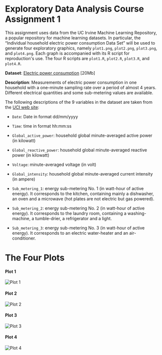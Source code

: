 # Exploratory Data Analysis Course Assignment 1

This assignment uses data from the UC Irvine Machine Learning Repository, a popular repository for machine learning datasets. In particular, the “Individual household electric power consumption Data Set” will be used to generate four exploratory graphics, namely `plot1.png`, `plot2.png`, `plot3.png`, and `plot4.png`. Each graph is accompanied with its R script for reproduction's use. The four R scripts are `plot1.R`, `plot2.R`, `plot3.R`, and `plot4.R`.



**Dataset**: [Electric power consumption](https://d396qusza40orc.cloudfront.net/exdata%2Fdata%2Fhousehold_power_consumption.zip) [20Mb]

**Description**: Measurements of electric power consumption in one household with a one-minute sampling rate over a period of almost 4 years. Different electrical quantities and some sub-metering values are available.

The following descriptions of the 9 variables in the dataset are taken from the [UCI web site](https://archive.ics.uci.edu/ml/datasets/Individual+household+electric+power+consumption):

* `Date`: Date in format dd/mm/yyyy

* `Time`: time in format hh:mm:ss

* `Global_active_power`: household global minute-averaged active power (in kilowatt)

* `Global_reactive_power`: household global minute-averaged reactive power (in kilowatt)

* `Voltage`: minute-averaged voltage (in volt)

* `Global_intensity`: household global minute-averaged current intensity (in ampere)

* `Sub_metering_1`: energy sub-metering No. 1 (in watt-hour of active energy). It corresponds to the kitchen, containing mainly a dishwasher, an oven and a microwave (hot plates are not electric but gas powered).

* `Sub_metering_2`: energy sub-metering No. 2 (in watt-hour of active energy). It corresponds to the laundry room, containing a washing-machine, a tumble-drier, a refrigerator and a light.

* `Sub_metering_3`: energy sub-metering No. 3 (in watt-hour of active energy). It corresponds to an electric water-heater and an air-conditioner.

# The Four Plots

#### Plot 1
![Plot 1](/Users/nathaniellai/Desktop/datasciencecoursera/S04_Exploratory_Data_Analysis/C4porject1/plot1.png)

#### Plot 2
![Plot 2](/Users/nathaniellai/Desktop/datasciencecoursera/S04_Exploratory_Data_Analysis/C4porject1/plot2.png)

#### Plot 3
![Plot 3](/Users/nathaniellai/Desktop/datasciencecoursera/S04_Exploratory_Data_Analysis/C4porject1/plot3.png)

#### Plot 4
![Plot 4](/Users/nathaniellai/Desktop/datasciencecoursera/S04_Exploratory_Data_Analysis/C4porject1/plot4.png)